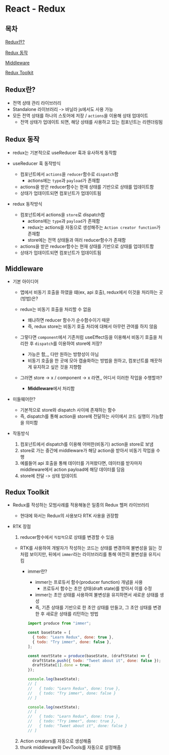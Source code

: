 # React - Redux

## 목차

[Redux란?](#redux란)

[Redux 동작](#redux-동작)

[Middleware](#middleware)

[Redux Toolkit](#redux-toolkit)

## Redux란?

- 전역 상태 관리 라이브러리
- Standalone 라이브러리 -> 바닐라 js에서도 사용 가능
- 모든 전역 상태를 하나의 스토어에 저장 / `actions`을 이용해 상태 업데이트
  - 전역 상태가 업데이트 되면, 해당 상태를 사용하고 있는 컴포넌트는 리렌더링됨

## Redux 동작

- redux는 기본적으로 useReducer 훅과 유사하게 동작함

- useReducer 훅 동작방식

  - 컴포넌트에서 `actions`을 `reducer`함수로 `dispatch`함
    - actions에는 `type`과 `payload`가 존재함
  - actions을 받은 reducer함수는 현재 상태를 기반으로 상태를 업데이트함
  - 상태가 업데이트되면 컴포넌트가 업데이트됨

- redux 동작방식
  - 컴포넌트에서 actions을 `store`로 dispatch함
    - actions에는 `type`과 `payload`가 존재함
    - redux는 actions을 자동으로 생성해주는 `Action creator function`가 존재함
    - store에는 전역 상태들과 여러 reducer함수가 존재함
  - actions을 받은 reducer함수는 현재 상태를 기반으로 상태를 업데이트함
  - 상태가 업데이트되면 컴포넌트가 업데이트됨

## Middleware

- 기본 아이디어

  - 앱에서 비동기 호출을 하였을 떄(ex, api 호출), redux에서 이것을 처리하는 곳(방법)은?
  - redux는 비동기 호출을 처리할 수 없음

    - 왜냐하면 reducer 함수가 순수함수이기 때문
    - 즉, redux store는 비동기 호출 처리에 대해서 아무런 관여를 하지 않음

  - 그렇다면 `component`에서 기존처럼 useEffect등을 이용해서 비동기 호출을 처리한 후 `dispatch`를 이용하여 store에 저장?

    - 가능은 함,,, 다만 원하는 방향성이 아님
    - 비동기 호출을 한 곳에 모아 캡슐화하는 방법을 원하고, 컴포넌트를 깨끗하게 유지하고 싶은 것을 지향함

  - 그러면 store -> x / component -> x 라면,, 어디서 이러한 작업을 수행할까?
    - **Middleware**에서 처리함

- 미들웨어란?

  - 기본적으로 store와 dispatch 사이에 존재하는 함수
  - 즉, dispatch를 통해 action을 store에 전달하는 사이에서 코드 실행이 가능함을 의미함

- 작동방식
  1. 컴포넌트에서 dispatch를 이용해 어떠한(비동기) action을 store로 보냄
  2. store로 가는 중간에 middleware가 해당 action을 받아서 비동기 작업을 수행
  3. 예를들어 api 호출을 통해 데이터를 가져왔다면, 데이터를 받자마자 middleware에서 action payload에 해당 데이터를 담음
  4. store에 전달 -> 상태 업데이트

## Redux Toolkit

- Redux를 작성하는 모범사례를 적용해놓은 일종의 Redux 헬퍼 라이브러리

  - 현대에 와서는 Redux의 사용보다 RTK 사용을 권장함

- RTK 장점

  1. reducer함수에서 `직접적`으로 상태를 변경할 수 있음

  - RTK를 사용하여 개발자가 작성하는 코드는 상태를 변경하여 불변성을 잃는 것처럼 보이지만, 뒤에서 `immer`라는 라이브러리를 통해 여전히 불변성을 유지시킴

    - immer란?

      - immer는 프로듀서 함수(producer function) 개념을 사용
        - 프로듀서 함수는 초안 상태(draft state)를 받아서 이를 수정
      - immer는 초안 상태를 사용하여 불변성을 유지하면서 새로운 상태를 생성
      - 즉, 기존 상태를 기반으로 한 초안 상태를 만들고, 그 초안 상태를 변경한 후 새로운 상태를 리턴하는 방법

      ```js
      import produce from "immer";

      const baseState = [
        { todo: "Learn Redux", done: true },
        { todo: "Try immer", done: false },
      ];

      const nextState = produce(baseState, (draftState) => {
        draftState.push({ todo: "Tweet about it", done: false });
        draftState[1].done = true;
      });

      console.log(baseState);
      // [
      //   { todo: "Learn Redux", done: true },
      //   { todo: "Try immer", done: false }
      // ]

      console.log(nextState);
      // [
      //   { todo: "Learn Redux", done: true },
      //   { todo: "Try immer", done: true },
      //   { todo: "Tweet about it", done: false }
      // ]
      ```

  2. Action creators를 자동으로 생성해줌
  3. thunk middleware와 DevTools를 자동으로 설정해줌
